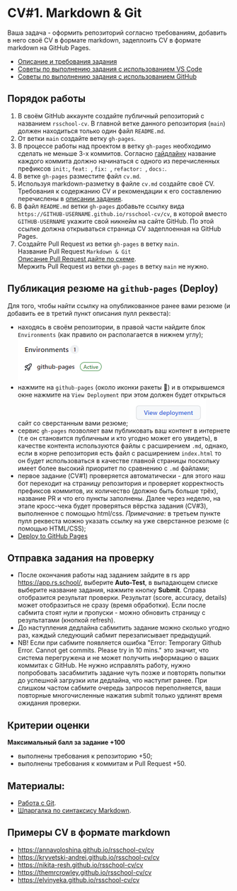 #  CV#1. Markdown & Git

Ваша задача - оформить репозиторий согласно требованиям, добавить в него своё CV в формате markdown, задеплоить CV в формате markdown на GitHub Pages.  

- [Описание и требования задания](https://github.com/rolling-scopes-school/tasks/blob/master/tasks/cv/cv.md#%D1%81%D0%BE%D0%B4%D0%B5%D1%80%D0%B6%D0%B0%D0%BD%D0%B8%D0%B5-cv)
- [Советы по выполнению задания с использованием VS Code](cv-hints.md)
- [Советы по выполнению задания с использованием GitHub](cv-github-hints.md)  

## Порядок работы
1. В своём GitHub аккаунте создайте публичный репозиторий с названием `rsschool-cv`. 
В главной ветке данного репозитория (`main`) должен находиться только один файл `README.md`.
2. От ветки `main` создайте ветку `gh-pages`.  
3. В процессе работы над проектом в ветку `gh-pages` необходимо сделать не меньше 3-х коммитов. Согласно [гайдлайну](https://docs.rs.school/#/git-convention) название каждого коммита должно начинаться с одного из перечисленных префиксов `init:`, `feat: `, `fix: `, `refactor: `, `docs:`.
4. В ветке `gh-pages` разместите файл `cv.md`.
5. Используя markdown-разметку в файле `cv.md` создайте своё CV.  
Требования к содержанию CV и рекомендации к его составлению перечислены в [описании задания](cv.md#содержание-cv).
6. В файл `README.md` ветки `gh-pages` добавьте ссылку вида `https://GITHUB-USERNAME.github.io/rsschool-cv/cv`, в которой вместо `GITHUB-USERNAME` укажите свой никнейм на сайте GitHub. По этой ссылке должна открываться страница CV задеплоенная на GitHub Pages.
7. Создайте Pull Request из ветки `gh-pages` в ветку `main`.  
Название Pull Request `Markdown & Git`  
[Описание Pull Request дайте по схеме](https://docs.rs.school/#/pull-request-review-process?id=Требования-к-pull-request-pr).  
Мержить Pull Request из ветки `gh-pages` в ветку `main` не нужно.

## Публикация резюме на `github-pages` (Deploy)
Для того, чтобы найти ссылку на опубликованное ранее вами резюме (и добавить ее в третий пункт описания пулл реквеста):
- находясь в своём репозитории, в правой части найдите блок `Environments` (как правило он располагается в нижнем углу);
![github](images/find_deploy_01.png)
- нажмите на `github-pages` (около иконки ракеты 🚀) и в открывшемся окне нажмите на `View Deployment` при этом должен будет открыться сайт со сверстанным вами резюме;
![github](images/find_deploy_02.png)
- сервис `gh-pages` позволяет вам публиковать ваш контент в интернете (т.е он становится публичным и кто угодно может его увидеть), в качестве контента используются файлы с расширением `.md`, однако, если в корне репозитория есть файл с расширением `index.html` то он будет использоваться в качестве главной страницы поскольку имеет более высокий приоритет по сравнению с `.md` файлами;
- первое задание (CV#1) проверяется автоматически - для этого наш бот переходит на страницу репозитория и проверяет корректность префиксов коммитов, их количество (должно быть больше трёх), название PR и что его пункты заполнены. Далее через неделю, на этапе кросс-чека будет проверяться вёрстка задания (CV#3), выполненное с помощью html/css. *Примечание:* в третьем пункте пулл реквеста можно указать ссылку на уже сверстанное резюме (с помощью HTML/CSS);
- [Deploy to GitHub Pages](https://www.youtube.com/watch?v=0lvKcqP3aP0)

## Отправка задания на проверку
- После окончания работы над заданием зайдите в rs app https://app.rs.school/, выберите **Auto-Test**, в выпадающем списке выберите название задания, нажмите кнопку **Submit**. Справа отобразится результат проверки.
Результат (score, accuracy, details) может отобразиться не сразу (время обработки). Если после сабмита стоят нули и пропуски - можно обновить страницу с результатами (кнопкой refresh).
- До наступления дедлайна сабмитить задание можно сколько угодно раз, каждый следующий сабмит перезаписывает предыдущий.
- NB! Если при сабмите появляется ошибка "Error: Temporary Github Error. Cannot get commits. Please try in 10 mins." это значит, что система перегружена и не может получить информацию о ваших коммитах с GitHub. Не нужно исправлять работу, нужно попробовать засабмитить задание чуть позже и повторять попытки до успешной загрузки или дедлайна, что наступит ранее. При слишком частом сабмите очередь запросов переполняется, ваши повторные многочисленные нажатия submit только удлинят время ожидания проверки.

## Критерии оценки
**Максимальный балл за задание +100**
- выполнены требования к репозиторию +50;
- выполнены требования к коммитам и Pull Request +50.

## Материалы:
- [Работа с Git](git.md).
- [Шпаргалка по синтаксису Markdown](https://ydmitry.ru/blog/rukovodstvo-po-markdown-dlya-uproshcheniya-veb-razrabotki/).

## Примеры CV в формате markdown
- https://annavoloshina.github.io/rsschool-cv/cv
- https://kryvetski-andrei.github.io/rsschool-cv/cv
- https://nikita-resh.github.io/rsschool-cv/cv
- https://themrcrowley.github.io/rsschool-cv/cv
- https://elvinyeka.github.io/rsschool-cv/cv

